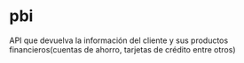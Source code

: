 # pbi
API que devuelva la información del cliente y sus productos financieros(cuentas de ahorro, tarjetas de crédito entre otros)
